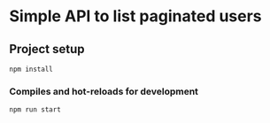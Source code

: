 # Simple API to list paginated users

## Project setup

```
npm install
```

### Compiles and hot-reloads for development

```
npm run start
```
